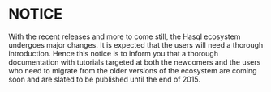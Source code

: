 # NOTICE

With the recent releases and more to come still, the Hasql ecosystem undergoes major changes. It is expected that the users will need a thorough introduction. Hence this notice is to inform you that a thorough documentation with tutorials targeted at both the newcomers and the users who need to migrate from the older versions of the ecosystem are coming soon and are slated to be published until the end of 2015.

